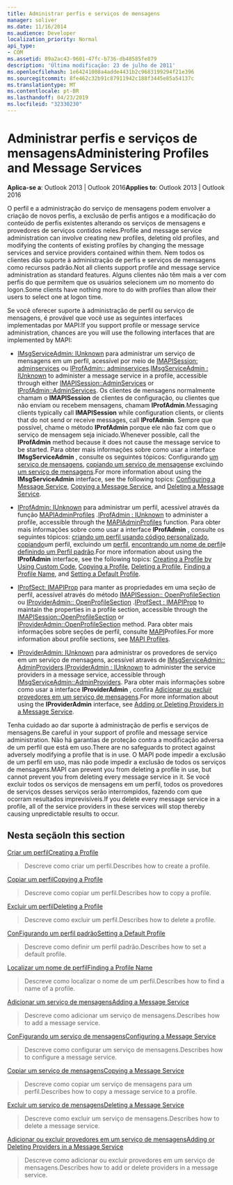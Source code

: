 ```yaml
---
title: Administrar perfis e serviços de mensagens
manager: soliver
ms.date: 11/16/2014
ms.audience: Developer
localization_priority: Normal
api_type:
- COM
ms.assetid: 89a2ac43-9601-47fc-b736-db48585fe879
description: 'Última modificação: 23 de julho de 2011'
ms.openlocfilehash: 1e64241008a4adde4431b2c9683199294f21e396
ms.sourcegitcommit: 8fe462c32b91c87911942c188f3445e85a54137c
ms.translationtype: MT
ms.contentlocale: pt-BR
ms.lasthandoff: 04/23/2019
ms.locfileid: "32330230"
---
```

# <a name="administering-profiles-and-message-services"></a><span data-ttu-id="2a29c-103">Administrar perfis e serviços de mensagens</span><span class="sxs-lookup"><span data-stu-id="2a29c-103">Administering Profiles and Message Services</span></span>

  
  
<span data-ttu-id="2a29c-104">**Aplica-se a**: Outlook 2013 | Outlook 2016</span><span class="sxs-lookup"><span data-stu-id="2a29c-104">**Applies to**: Outlook 2013 | Outlook 2016</span></span> 
  
<span data-ttu-id="2a29c-105">O perfil e a administração do serviço de mensagens podem envolver a criação de novos perfis, a exclusão de perfis antigos e a modificação do conteúdo de perfis existentes alterando os serviços de mensagens e provedores de serviços contidos neles.</span><span class="sxs-lookup"><span data-stu-id="2a29c-105">Profile and message service administration can involve creating new profiles, deleting old profiles, and modifying the contents of existing profiles by changing the message services and service providers contained within them.</span></span> <span data-ttu-id="2a29c-106">Nem todos os clientes dão suporte à administração de perfis e serviços de mensagens como recursos padrão.</span><span class="sxs-lookup"><span data-stu-id="2a29c-106">Not all clients support profile and message service administration as standard features.</span></span> <span data-ttu-id="2a29c-107">Alguns clientes não têm mais a ver com perfis do que permitem que os usuários selecionem um no momento do logon.</span><span class="sxs-lookup"><span data-stu-id="2a29c-107">Some clients have nothing more to do with profiles than allow their users to select one at logon time.</span></span>
  
<span data-ttu-id="2a29c-108">Se você oferecer suporte à administração de perfil ou serviço de mensagens, é provável que você use as seguintes interfaces implementadas por MAPI:</span><span class="sxs-lookup"><span data-stu-id="2a29c-108">If you support profile or message service administration, chances are you will use the following interfaces that are implemented by MAPI:</span></span>
  
- <span data-ttu-id="2a29c-109">[IMsgServiceAdmin: IUnknown](imsgserviceadminiunknown.md) para administrar um serviço de mensagens em um perfil, acessível por meio de [IMAPISession: adminservices](imapisession-adminservices.md) ou [IProfAdmin:: adminservices](iprofadmin-adminservices.md).</span><span class="sxs-lookup"><span data-stu-id="2a29c-109">[IMsgServiceAdmin : IUnknown](imsgserviceadminiunknown.md) to administer a message service in a profile, accessible through either [IMAPISession::AdminServices](imapisession-adminservices.md) or [IProfAdmin::AdminServices](iprofadmin-adminservices.md).</span></span> <span data-ttu-id="2a29c-110">Os clientes de mensagens normalmente chamam o **IMAPISession** de clientes de configuração, ou clientes que não enviam ou recebem mensagens, chamam **IProfAdmin**.</span><span class="sxs-lookup"><span data-stu-id="2a29c-110">Messaging clients typically call **IMAPISession** while configuration clients, or clients that do not send or receive messages, call **IProfAdmin**.</span></span> <span data-ttu-id="2a29c-111">Sempre que possível, chame o método **IProfAdmin** porque ele não faz com que o serviço de mensagem seja iniciado.</span><span class="sxs-lookup"><span data-stu-id="2a29c-111">Whenever possible, call the **IProfAdmin** method because it does not cause the message service to be started.</span></span> <span data-ttu-id="2a29c-112">Para obter mais informações sobre como usar a interface **IMsgServiceAdmin** , consulte os seguintes tópicos: Configurando [um serviço de mensagens](configuring-a-message-service.md), [copiando um serviço de mensagens](copying-a-message-service.md)e excluindo [um serviço de mensagens](deleting-a-message-service.md).</span><span class="sxs-lookup"><span data-stu-id="2a29c-112">For more information about using the **IMsgServiceAdmin** interface, see the following topics: [Configuring a Message Service](configuring-a-message-service.md), [Copying a Message Service](copying-a-message-service.md), and [Deleting a Message Service](deleting-a-message-service.md).</span></span>
    
- <span data-ttu-id="2a29c-113">[IProfAdmin: IUnknown](iprofadminiunknown.md) para administrar um perfil, acessível através da função [MAPIAdminProfiles](mapiadminprofiles.md) .</span><span class="sxs-lookup"><span data-stu-id="2a29c-113">[IProfAdmin : IUnknown](iprofadminiunknown.md) to administer a profile, accessible through the [MAPIAdminProfiles](mapiadminprofiles.md) function.</span></span> <span data-ttu-id="2a29c-114">Para obter mais informações sobre como usar a interface **IProfAdmin** , consulte os seguintes tópicos: [criando um perfil usando código personalizado](creating-a-profile-by-using-custom-code.md), [copiando](copying-a-profile.md)um perfil, excluindo um [perfil](deleting-a-profile.md), [encontrando um nome de perfil](finding-a-profile-name.md)e [definindo um Perfil padrão](setting-a-default-profile.md).</span><span class="sxs-lookup"><span data-stu-id="2a29c-114">For more information about using the **IProfAdmin** interface, see the following topics: [Creating a Profile by Using Custom Code](creating-a-profile-by-using-custom-code.md), [Copying a Profile](copying-a-profile.md), [Deleting a Profile](deleting-a-profile.md), [Finding a Profile Name](finding-a-profile-name.md), and [Setting a Default Profile](setting-a-default-profile.md).</span></span>
    
- <span data-ttu-id="2a29c-115">[IProfSect: IMAPIProp](iprofsectimapiprop.md) para manter as propriedades em uma seção de perfil, acessível através do método [IMAPISession:: OpenProfileSection](imapisession-openprofilesection.md) ou [IProviderAdmin:: OpenProfileSection](iprovideradmin-openprofilesection.md) .</span><span class="sxs-lookup"><span data-stu-id="2a29c-115">[IProfSect : IMAPIProp](iprofsectimapiprop.md) to maintain the properties in a profile section, accessible through the [IMAPISession::OpenProfileSection](imapisession-openprofilesection.md) or [IProviderAdmin::OpenProfileSection](iprovideradmin-openprofilesection.md) method.</span></span> <span data-ttu-id="2a29c-116">Para obter mais informações sobre seções de perfil, consulte [MAPI](mapi-profiles.md)Profiles.</span><span class="sxs-lookup"><span data-stu-id="2a29c-116">For more information about profile sections, see [MAPI Profiles](mapi-profiles.md).</span></span>
    
- <span data-ttu-id="2a29c-117">[IProviderAdmin: IUnknown](iprovideradminiunknown.md) para administrar os provedores de serviço em um serviço de mensagens, acessível através de [IMsgServiceAdmin:: AdminProviders](imsgserviceadmin-adminproviders.md).</span><span class="sxs-lookup"><span data-stu-id="2a29c-117">[IProviderAdmin : IUnknown](iprovideradminiunknown.md) to administer the service providers in a message service, accessible through [IMsgServiceAdmin::AdminProviders](imsgserviceadmin-adminproviders.md).</span></span> <span data-ttu-id="2a29c-118">Para obter mais informações sobre como usar a interface **IProviderAdmin** , confira [Adicionar ou excluir provedores em um serviço de mensagens](adding-or-deleting-providers-in-a-message-service.md).</span><span class="sxs-lookup"><span data-stu-id="2a29c-118">For more information about using the **IProviderAdmin** interface, see [Adding or Deleting Providers in a Message Service](adding-or-deleting-providers-in-a-message-service.md).</span></span>
    
<span data-ttu-id="2a29c-119">Tenha cuidado ao dar suporte à administração de perfis e serviços de mensagens.</span><span class="sxs-lookup"><span data-stu-id="2a29c-119">Be careful in your support of profile and message service administration.</span></span> <span data-ttu-id="2a29c-120">Não há garantias de proteção contra a modificação adversa de um perfil que está em uso.</span><span class="sxs-lookup"><span data-stu-id="2a29c-120">There are no safeguards to protect against adversely modifying a profile that is in use.</span></span> <span data-ttu-id="2a29c-121">O MAPI pode impedir a exclusão de um perfil em uso, mas não pode impedir a exclusão de todos os serviços de mensagens.</span><span class="sxs-lookup"><span data-stu-id="2a29c-121">MAPI can prevent you from deleting a profile in use, but cannot prevent you from deleting every message service in it.</span></span> <span data-ttu-id="2a29c-122">Se você excluir todos os serviços de mensagens em um perfil, todos os provedores de serviços desses serviços serão interrompidos, fazendo com que ocorram resultados imprevisíveis.</span><span class="sxs-lookup"><span data-stu-id="2a29c-122">If you delete every message service in a profile, all of the service providers in these services will stop thereby causing unpredictable results to occur.</span></span>
  
## <a name="in-this-section"></a><span data-ttu-id="2a29c-123">Nesta seção</span><span class="sxs-lookup"><span data-stu-id="2a29c-123">In this section</span></span>

[<span data-ttu-id="2a29c-124">Criar um perfil</span><span class="sxs-lookup"><span data-stu-id="2a29c-124">Creating a Profile</span></span>](creating-a-profile.md)
  
> <span data-ttu-id="2a29c-125">Descreve como criar um perfil.</span><span class="sxs-lookup"><span data-stu-id="2a29c-125">Describes how to create a profile.</span></span>
    
[<span data-ttu-id="2a29c-126">Copiar um perfil</span><span class="sxs-lookup"><span data-stu-id="2a29c-126">Copying a Profile</span></span>](copying-a-profile.md)
  
> <span data-ttu-id="2a29c-127">Descreve como copiar um perfil.</span><span class="sxs-lookup"><span data-stu-id="2a29c-127">Describes how to copy a profile.</span></span>
    
[<span data-ttu-id="2a29c-128">Excluir um perfil</span><span class="sxs-lookup"><span data-stu-id="2a29c-128">Deleting a Profile</span></span>](deleting-a-profile.md)
  
> <span data-ttu-id="2a29c-129">Descreve como excluir um perfil.</span><span class="sxs-lookup"><span data-stu-id="2a29c-129">Describes how to delete a profile.</span></span>
    
[<span data-ttu-id="2a29c-130">ConFigurando um perfil padrão</span><span class="sxs-lookup"><span data-stu-id="2a29c-130">Setting a Default Profile</span></span>](setting-a-default-profile.md)
  
> <span data-ttu-id="2a29c-131">Descreve como definir um perfil padrão.</span><span class="sxs-lookup"><span data-stu-id="2a29c-131">Describes how to set a default profile.</span></span>
    
[<span data-ttu-id="2a29c-132">Localizar um nome de perfil</span><span class="sxs-lookup"><span data-stu-id="2a29c-132">Finding a Profile Name</span></span>](finding-a-profile-name.md)
  
> <span data-ttu-id="2a29c-133">Descreve como localizar o nome de um perfil.</span><span class="sxs-lookup"><span data-stu-id="2a29c-133">Describes how to find a name of a profile.</span></span>
    
[<span data-ttu-id="2a29c-134">Adicionar um serviço de mensagens</span><span class="sxs-lookup"><span data-stu-id="2a29c-134">Adding a Message Service</span></span>](adding-a-message-service.md)
  
> <span data-ttu-id="2a29c-135">Descreve como adicionar um serviço de mensagens.</span><span class="sxs-lookup"><span data-stu-id="2a29c-135">Describes how to add a message service.</span></span>
    
[<span data-ttu-id="2a29c-136">ConFigurando um serviço de mensagens</span><span class="sxs-lookup"><span data-stu-id="2a29c-136">Configuring a Message Service</span></span>](configuring-a-message-service.md)
  
> <span data-ttu-id="2a29c-137">Descreve como configurar um serviço de mensagens.</span><span class="sxs-lookup"><span data-stu-id="2a29c-137">Describes how to configure a message service.</span></span>
    
[<span data-ttu-id="2a29c-138">Copiar um serviço de mensagens</span><span class="sxs-lookup"><span data-stu-id="2a29c-138">Copying a Message Service</span></span>](copying-a-message-service.md)
  
> <span data-ttu-id="2a29c-139">Descreve como copiar um serviço de mensagens para um perfil.</span><span class="sxs-lookup"><span data-stu-id="2a29c-139">Describes how to copy a message service to a profile.</span></span>
    
[<span data-ttu-id="2a29c-140">Excluir um serviço de mensagens</span><span class="sxs-lookup"><span data-stu-id="2a29c-140">Deleting a Message Service</span></span>](deleting-a-message-service.md)
  
> <span data-ttu-id="2a29c-141">Descreve como excluir um serviço de mensagens.</span><span class="sxs-lookup"><span data-stu-id="2a29c-141">Describes how to delete a message service.</span></span>
    
[<span data-ttu-id="2a29c-142">Adicionar ou excluir provedores em um serviço de mensagens</span><span class="sxs-lookup"><span data-stu-id="2a29c-142">Adding or Deleting Providers in a Message Service</span></span>](adding-or-deleting-providers-in-a-message-service.md)
  
> <span data-ttu-id="2a29c-143">Descreve como adicionar ou excluir provedores em um serviço de mensagens.</span><span class="sxs-lookup"><span data-stu-id="2a29c-143">Describes how to add or delete providers in a message service.</span></span>
    

